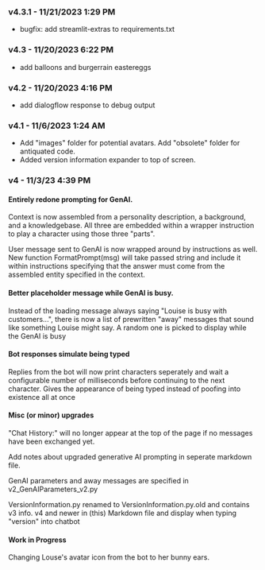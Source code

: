 ### **v4.3.1** - 11/21/2023 1:29 PM 
- bugfix: add streamlit-extras to requirements.txt

### **v4.3** - 11/20/2023 6:22 PM
- add balloons and burgerrain eastereggs

### **v4.2** - 11/20/2023 4:16 PM
- add dialogflow response to debug output 

### **v4.1** - 11/6/2023 1:24 AM

- Add "images" folder for potential avatars. Add "obsolete" folder for antiquated code. 
- Added version information expander to top of screen.

### **v4** - 11/3/23 4:39 PM

#### **Entirely redone prompting for GenAI.**  

Context is now assembled from a personality description, a background, and a knowledgebase. All three are embedded within a wrapper instruction to play a character using those three "parts".  

User message sent to GenAI is now wrapped around by instructions as well. New function FormatPrompt(msg) will take passed string and include it within instructions specifying that the answer must come from the assembled entity specified in the context.

#### **Better placeholder message while GenAI is busy.**

Instead of the loading message always saying "Louise is busy with customers...", there is now a list of prewritten "away" messages that sound like something Louise might say. A random one is picked to display while the GenAI is busy

#### **Bot responses simulate being typed**

Replies from the bot will now print characters seperately and wait a configurable number of milliseconds before continuing to the next character. Gives the appearance of being typed instead of poofing into existence all at once

#### **Misc (or minor) upgrades**
"Chat History:" will no longer appear at the top of the page if no messages have been exchanged yet.

Add notes about upgraded generative AI prompting in seperate markdown file.

GenAI parameters and away messages are specified in v2_GenAIParameters_v2.py

VersionInformation.py renamed to VersionInformation.py.old and contains v3 info. v4 and newer in (this) Markdown file and display when typing "version" into chatbot

#### **Work in Progress**
Changing Louse's avatar icon from the bot to her bunny ears.  